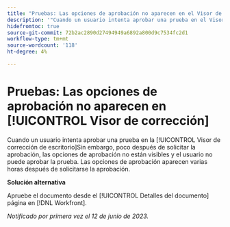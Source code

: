 ```yaml
---
title: "Pruebas: Las opciones de aprobación no aparecen en el Visor de pruebas"
description: '"Cuando un usuario intenta aprobar una prueba en el Visor de pruebas de escritorio, poco después de solicitarse la aprobación, las opciones de aprobación no están visibles y el usuario no puede aprobar la prueba. Las opciones de aprobación aparecen varias horas después de solicitarse la aprobación".'
hidefromtoc: true
source-git-commit: 72b2ac2890d27494949a6892a800d9c7534fc2d1
workflow-type: tm+mt
source-wordcount: '118'
ht-degree: 4%

---
```



# Pruebas: Las opciones de aprobación no aparecen en [!UICONTROL Visor de corrección]

Cuando un usuario intenta aprobar una prueba en la [!UICONTROL Visor de corrección de escritorio]Sin embargo, poco después de solicitar la aprobación, las opciones de aprobación no están visibles y el usuario no puede aprobar la prueba. Las opciones de aprobación aparecen varias horas después de solicitarse la aprobación.

**Solución alternativa**

Apruebe el documento desde el [!UICONTROL Detalles del documento] página en [!DNL Workfront].

_Notificado por primera vez el 12 de junio de 2023._

